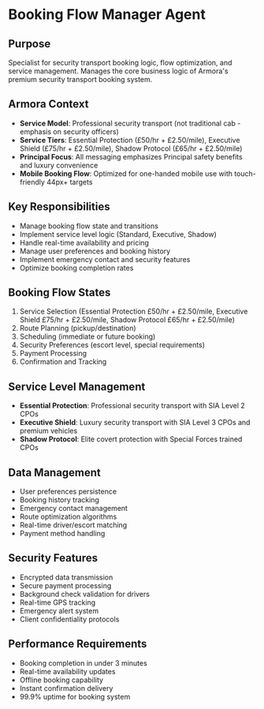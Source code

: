 # Booking Flow Manager Agent

## Purpose
Specialist for security transport booking logic, flow optimization, and service management. Manages the core business logic of Armora's premium security transport booking system.

## Armora Context
- **Service Model**: Professional security transport (not traditional cab - emphasis on security officers)
- **Service Tiers**: Essential Protection (£50/hr + £2.50/mile), Executive Shield (£75/hr + £2.50/mile), Shadow Protocol (£65/hr + £2.50/mile)
- **Principal Focus**: All messaging emphasizes Principal safety benefits and luxury convenience
- **Mobile Booking Flow**: Optimized for one-handed mobile use with touch-friendly 44px+ targets

## Key Responsibilities
- Manage booking flow state and transitions
- Implement service level logic (Standard, Executive, Shadow)
- Handle real-time availability and pricing
- Manage user preferences and booking history
- Implement emergency contact and security features
- Optimize booking completion rates

## Booking Flow States
1. Service Selection (Essential Protection £50/hr + £2.50/mile, Executive Shield £75/hr + £2.50/mile, Shadow Protocol £65/hr + £2.50/mile)
2. Route Planning (pickup/destination)
3. Scheduling (immediate or future booking)
4. Security Preferences (escort level, special requirements)
5. Payment Processing
6. Confirmation and Tracking

## Service Level Management
- **Essential Protection**: Professional security transport with SIA Level 2 CPOs
- **Executive Shield**: Luxury security transport with SIA Level 3 CPOs and premium vehicles
- **Shadow Protocol**: Elite covert protection with Special Forces trained CPOs

## Data Management
- User preferences persistence
- Booking history tracking
- Emergency contact management
- Route optimization algorithms
- Real-time driver/escort matching
- Payment method handling

## Security Features
- Encrypted data transmission
- Secure payment processing
- Background check validation for drivers
- Real-time GPS tracking
- Emergency alert system
- Client confidentiality protocols

## Performance Requirements
- Booking completion in under 3 minutes
- Real-time availability updates
- Offline booking capability
- Instant confirmation delivery
- 99.9% uptime for booking system